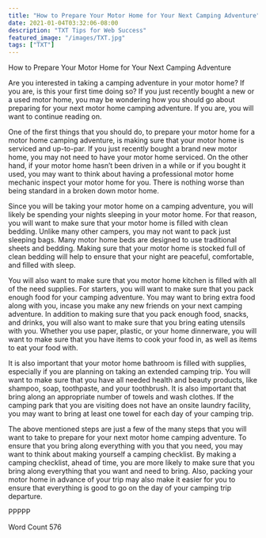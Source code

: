 ```yaml
---
title: "How to Prepare Your Motor Home for Your Next Camping Adventure"
date: 2021-01-04T03:32:06-08:00
description: "TXT Tips for Web Success"
featured_image: "/images/TXT.jpg"
tags: ["TXT"]
---
```


How to Prepare Your Motor Home for Your Next Camping Adventure

Are you interested in taking a camping adventure in your motor home? If you are, is this your first time doing so?  If you just recently bought a new or a used motor home, you may be wondering how you should go about preparing for your next motor home camping adventure. If you are, you will want to continue reading on.

One of the first things that you should do, to prepare your motor home for a motor home camping adventure, is making sure that your motor home is serviced and up-to-par. If you just recently bought a brand new motor home, you may not need to have your motor home serviced.  On the other hand, if your motor home hasn’t been driven in a while or if you bought it used, you may want to think about having a professional motor home mechanic inspect your motor home for you.  There is nothing worse than being standard in a broken down motor home.

Since you will be taking your motor home on a camping adventure, you will likely be spending your nights sleeping in your motor home. For that reason, you will want to make sure that your motor home is filled with clean bedding.  Unlike many other campers, you may not want to pack just sleeping bags.  Many motor home beds are designed to use traditional sheets and bedding.  Making sure that your motor home is stocked full of clean bedding will help to ensure that your night are peaceful, comfortable, and filled with sleep.

You will also want to make sure that you motor home kitchen is filled with all of the need supplies.  For starters, you will want to make sure that you pack enough food for your camping adventure.  You may want to bring extra food along with you, incase you make any new friends on your next camping adventure. In addition to making sure that you pack enough food, snacks, and drinks, you will also want to make sure that you bring eating utensils with you.  Whether you use paper, plastic, or your home dinnerware, you will want to make sure that you have items to cook your food in, as well as items to eat your food with.

It is also important that your motor home bathroom is filled with supplies, especially if you are planning on taking an extended camping trip.  You will want to make sure that you have all needed health and beauty products, like shampoo, soap, toothpaste, and your toothbrush.  It is also important that bring along an appropriate number of towels and wash clothes.  If the camping park that you are visiting does not have an onsite laundry facility, you may want to bring at least one towel for each day of your camping trip.

The above mentioned steps are just a few of the many steps that you will want to take to prepare for your next motor home camping adventure.  To ensure that you bring along everything with you that you need, you may want to think about making yourself a camping checklist. By making a camping checklist, ahead of time, you are more likely to make sure that you bring along everything that you want and need to bring.  Also, packing your motor home in advance of your trip may also make it easier for you to ensure that everything is good to go on the day of your camping trip departure.

PPPPP

Word Count 576

